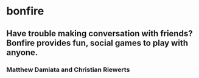 # bonfire
## Have trouble making conversation with friends? Bonfire provides fun, social games to play with anyone.
### Matthew Damiata and Christian Riewerts
